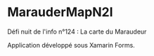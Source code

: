 # MarauderMapN2I
Défi nuit de l'info n°124 : La carte du Maraudeur


Application développé sous Xamarin Forms. 

